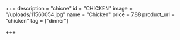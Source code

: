 +++
description = "chicne"
id = "CHICKEN"
image = "/uploads/11560054.jpg"
name = "Chicken"
price = 7.88
product_url = "chicken"
tag = ["dinner"]

+++
